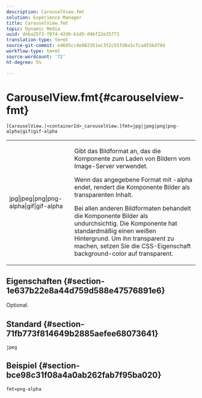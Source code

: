 ```yaml
---
description: CarouselView.fmt
solution: Experience Manager
title: CarouselView.fmt
topic: Dynamic Media
uuid: deba25f3-f074-42db-b1d5-d4bf22e25773
translation-type: tm+mt
source-git-commit: e4695cc4e882351ec3f2c55fd8a3cfca455bd79d
workflow-type: tm+mt
source-wordcount: '72'
ht-degree: 5%

---
```



# CarouselView.fmt{#carouselview-fmt}

`[CarouselView.|<containerId>_carouselView.]fmt=jpg|jpeg|png|png-alpha|gif|gif-alpha`

<table id="table_441553CD34C94A58A9D7CBF772DEDDB6"> 
 <tbody> 
  <tr> 
   <td colname="col1"> <p> <span class="codeph"> jpg|jpeg|png|png-alpha|gif|gif-alpha</span> </p> </td> 
   <td colname="col2"> <p> Gibt das Bildformat an, das die Komponente zum Laden von Bildern vom Image-Server verwendet. </p> <p>Wenn das angegebene Format mit <span class="codeph"> -alpha</span> endet, rendert die Komponente Bilder als transparenten Inhalt. </p> <p>Bei allen anderen Bildformaten behandelt die Komponente Bilder als undurchsichtig. Die Komponente hat standardmäßig einen weißen Hintergrund. Um ihn transparent zu machen, setzen Sie die CSS-Eigenschaft <span class="codeph"> background-color</span> auf <span class="codeph"> transparent</span>. </p> </td> 
  </tr> 
 </tbody> 
</table>

## Eigenschaften {#section-1e637b22e8a44d759d588e47576891e6}

Optional.

## Standard {#section-71fb773f814649b2885aefee68073641}

`jpeg`

## Beispiel {#section-bce98c31f08a4a0ab262fab7f95ba020}

`fmt=png-alpha`

